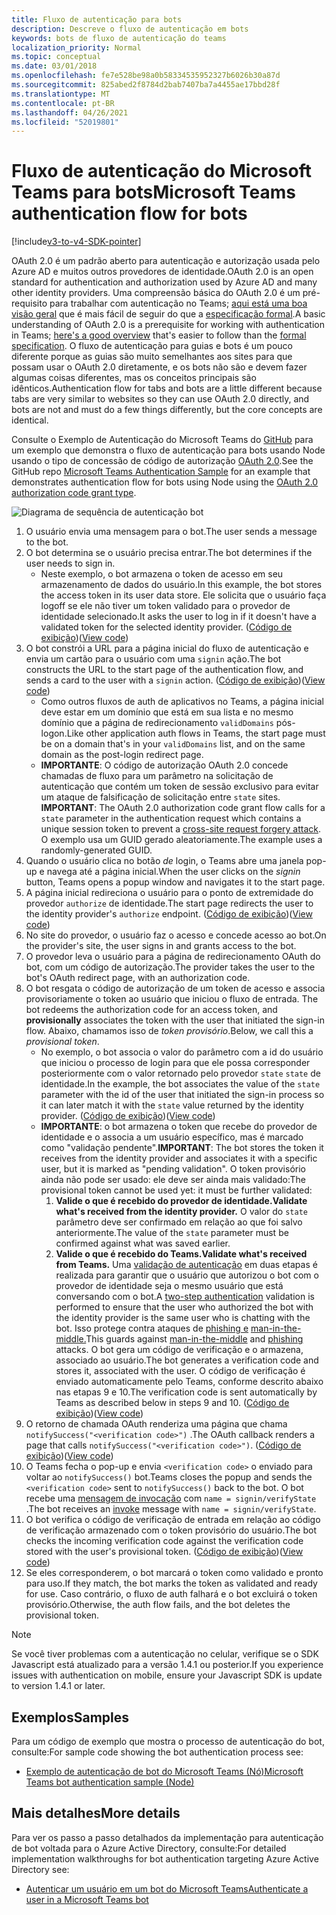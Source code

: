```yaml
---
title: Fluxo de autenticação para bots
description: Descreve o fluxo de autenticação em bots
keywords: bots de fluxo de autenticação do teams
localization_priority: Normal
ms.topic: conceptual
ms.date: 03/01/2018
ms.openlocfilehash: fe7e528be98a0b58334535952327b6026b30a87d
ms.sourcegitcommit: 825abed2f8784d2bab7407ba7a4455ae17bbd28f
ms.translationtype: MT
ms.contentlocale: pt-BR
ms.lasthandoff: 04/26/2021
ms.locfileid: "52019801"
---
```

# <a name="microsoft-teams-authentication-flow-for-bots"></a><span data-ttu-id="3b6a6-104">Fluxo de autenticação do Microsoft Teams para bots</span><span class="sxs-lookup"><span data-stu-id="3b6a6-104">Microsoft Teams authentication flow for bots</span></span>

[!include[v3-to-v4-SDK-pointer](~/includes/v3-to-v4-pointer-bots.md)]

<span data-ttu-id="3b6a6-105">OAuth 2.0 é um padrão aberto para autenticação e autorização usada pelo Azure AD e muitos outros provedores de identidade.</span><span class="sxs-lookup"><span data-stu-id="3b6a6-105">OAuth 2.0 is an open standard for authentication and authorization used by Azure AD and many other identity providers.</span></span> <span data-ttu-id="3b6a6-106">Uma compreensão básica do OAuth 2.0 é um pré-requisito para trabalhar com autenticação no Teams; [aqui está uma boa visão geral](https://aaronparecki.com/oauth-2-simplified/) que é mais fácil de seguir do que a [especificação formal](https://oauth.net/2/).</span><span class="sxs-lookup"><span data-stu-id="3b6a6-106">A basic understanding of OAuth 2.0 is a prerequisite for working with authentication in Teams; [here's a good overview](https://aaronparecki.com/oauth-2-simplified/) that's easier to follow than the [formal specification](https://oauth.net/2/).</span></span> <span data-ttu-id="3b6a6-107">O fluxo de autenticação para guias e bots é um pouco diferente porque as guias são muito semelhantes aos sites para que possam usar o OAuth 2.0 diretamente, e os bots não são e devem fazer algumas coisas diferentes, mas os conceitos principais são idênticos.</span><span class="sxs-lookup"><span data-stu-id="3b6a6-107">Authentication flow for tabs and bots are a little different because tabs are very similar to websites so they can use OAuth 2.0 directly, and bots are not and must do a few things differently, but the core concepts are identical.</span></span>

<span data-ttu-id="3b6a6-108">Consulte o Exemplo de Autenticação do Microsoft Teams do [GitHub](https://github.com/OfficeDev/microsoft-teams-sample-auth-node) para um exemplo que demonstra o fluxo de autenticação para bots usando Node usando o tipo de concessão de código de autorização [OAuth 2.0](https://oauth.net/2/grant-types/authorization-code/).</span><span class="sxs-lookup"><span data-stu-id="3b6a6-108">See the GitHub repo [Microsoft Teams Authentication Sample](https://github.com/OfficeDev/microsoft-teams-sample-auth-node) for an example that demonstrates authentication flow for bots using Node using the [OAuth 2.0 authorization code grant type](https://oauth.net/2/grant-types/authorization-code/).</span></span>

![Diagrama de sequência de autenticação bot](~/assets/images/authentication/bot_auth_sequence_diagram.png)

1. <span data-ttu-id="3b6a6-110">O usuário envia uma mensagem para o bot.</span><span class="sxs-lookup"><span data-stu-id="3b6a6-110">The user sends a message to the bot.</span></span>
2. <span data-ttu-id="3b6a6-111">O bot determina se o usuário precisa entrar.</span><span class="sxs-lookup"><span data-stu-id="3b6a6-111">The bot determines if the user needs to sign in.</span></span>
    * <span data-ttu-id="3b6a6-112">Neste exemplo, o bot armazena o token de acesso em seu armazenamento de dados do usuário.</span><span class="sxs-lookup"><span data-stu-id="3b6a6-112">In this example, the bot stores the access token in its user data store.</span></span> <span data-ttu-id="3b6a6-113">Ele solicita que o usuário faça logoff se ele não tiver um token validado para o provedor de identidade selecionado.</span><span class="sxs-lookup"><span data-stu-id="3b6a6-113">It asks the user to log in if it doesn't have a validated token for the selected identity provider.</span></span> <span data-ttu-id="3b6a6-114">([Código de exibição](https://github.com/OfficeDev/microsoft-teams-sample-auth-node/blob/469952a26d618dbf884a3be53c7d921cc580b1e2/src/utils/AuthenticationUtils.ts#L58-L76))</span><span class="sxs-lookup"><span data-stu-id="3b6a6-114">([View code](https://github.com/OfficeDev/microsoft-teams-sample-auth-node/blob/469952a26d618dbf884a3be53c7d921cc580b1e2/src/utils/AuthenticationUtils.ts#L58-L76))</span></span>
3. <span data-ttu-id="3b6a6-115">O bot constrói a URL para a página inicial do fluxo de autenticação e envia um cartão para o usuário com uma `signin` ação.</span><span class="sxs-lookup"><span data-stu-id="3b6a6-115">The bot constructs the URL to the start page of the authentication flow, and sends a card to the user with a `signin` action.</span></span> <span data-ttu-id="3b6a6-116">([Código de exibição](https://github.com/OfficeDev/microsoft-teams-sample-auth-node/blob/469952a26d618dbf884a3be53c7d921cc580b1e2/src/dialogs/BaseIdentityDialog.ts#L160-L190))</span><span class="sxs-lookup"><span data-stu-id="3b6a6-116">([View code](https://github.com/OfficeDev/microsoft-teams-sample-auth-node/blob/469952a26d618dbf884a3be53c7d921cc580b1e2/src/dialogs/BaseIdentityDialog.ts#L160-L190))</span></span>
    * <span data-ttu-id="3b6a6-117">Como outros fluxos de auth de aplicativos no Teams, a página inicial deve estar em um domínio que está em sua lista e no mesmo domínio que a página de redirecionamento `validDomains` pós-logon.</span><span class="sxs-lookup"><span data-stu-id="3b6a6-117">Like other application auth flows in Teams, the start page must be on a domain that's in your `validDomains` list, and on the same domain as the post-login redirect page.</span></span>
    * <span data-ttu-id="3b6a6-118">**IMPORTANTE**: O código de autorização OAuth 2.0 concede chamadas de fluxo para um parâmetro na solicitação de autenticação que contém um token de sessão exclusivo para evitar um ataque de falsificação de solicitação entre `state` sites. [](https://en.wikipedia.org/wiki/Cross-site_request_forgery)</span><span class="sxs-lookup"><span data-stu-id="3b6a6-118">**IMPORTANT**: The OAuth 2.0 authorization code grant flow calls for a `state` parameter in the authentication request which contains a unique session token to prevent a [cross-site request forgery attack](https://en.wikipedia.org/wiki/Cross-site_request_forgery).</span></span> <span data-ttu-id="3b6a6-119">O exemplo usa um GUID gerado aleatoriamente.</span><span class="sxs-lookup"><span data-stu-id="3b6a6-119">The example uses a randomly-generated GUID.</span></span>
4. <span data-ttu-id="3b6a6-120">Quando o usuário clica no botão *de* login, o Teams abre uma janela pop-up e navega até a página inicial.</span><span class="sxs-lookup"><span data-stu-id="3b6a6-120">When the user clicks on the *signin* button, Teams opens a popup window and navigates it to the start page.</span></span>
5. <span data-ttu-id="3b6a6-121">A página inicial redireciona o usuário para o ponto de extremidade do provedor `authorize` de identidade.</span><span class="sxs-lookup"><span data-stu-id="3b6a6-121">The start page redirects the user to the identity provider's `authorize` endpoint.</span></span> <span data-ttu-id="3b6a6-122">([Código de exibição](https://github.com/OfficeDev/microsoft-teams-sample-auth-node/blob/469952a26d618dbf884a3be53c7d921cc580b1e2/public/html/auth-start.html#L51-L56))</span><span class="sxs-lookup"><span data-stu-id="3b6a6-122">([View code](https://github.com/OfficeDev/microsoft-teams-sample-auth-node/blob/469952a26d618dbf884a3be53c7d921cc580b1e2/public/html/auth-start.html#L51-L56))</span></span>
6. <span data-ttu-id="3b6a6-123">No site do provedor, o usuário faz o acesso e concede acesso ao bot.</span><span class="sxs-lookup"><span data-stu-id="3b6a6-123">On the provider's site, the user signs in and grants access to the bot.</span></span>
7. <span data-ttu-id="3b6a6-124">O provedor leva o usuário para a página de redirecionamento OAuth do bot, com um código de autorização.</span><span class="sxs-lookup"><span data-stu-id="3b6a6-124">The provider takes the user to the bot's OAuth redirect page, with an authorization code.</span></span>
8. <span data-ttu-id="3b6a6-125">O bot resgata o código de autorização de um token de acesso e associa provisoriamente o token ao usuário que iniciou o fluxo de entrada. </span><span class="sxs-lookup"><span data-stu-id="3b6a6-125">The bot redeems the authorization code for an access token, and **provisionally** associates the token with the user that initiated the sign-in flow.</span></span> <span data-ttu-id="3b6a6-126">Abaixo, chamamos isso de *token provisório*.</span><span class="sxs-lookup"><span data-stu-id="3b6a6-126">Below, we call this a *provisional token*.</span></span>
    * <span data-ttu-id="3b6a6-127">No exemplo, o bot associa o valor do parâmetro com a id do usuário que iniciou o processo de login para que ele possa corresponder posteriormente com o valor retornado pelo provedor `state` `state` de identidade.</span><span class="sxs-lookup"><span data-stu-id="3b6a6-127">In the example, the bot associates the value of the `state` parameter with the id of the user that initiated the sign-in process so it can later match it with the `state` value returned by the identity provider.</span></span> <span data-ttu-id="3b6a6-128">([Código de exibição](https://github.com/OfficeDev/microsoft-teams-sample-auth-node/blob/469952a26d618dbf884a3be53c7d921cc580b1e2/src/AuthBot.ts#L70-L99))</span><span class="sxs-lookup"><span data-stu-id="3b6a6-128">([View code](https://github.com/OfficeDev/microsoft-teams-sample-auth-node/blob/469952a26d618dbf884a3be53c7d921cc580b1e2/src/AuthBot.ts#L70-L99))</span></span>
    * <span data-ttu-id="3b6a6-129">**IMPORTANTE**: o bot armazena o token que recebe do provedor de identidade e o associa a um usuário específico, mas é marcado como "validação pendente".</span><span class="sxs-lookup"><span data-stu-id="3b6a6-129">**IMPORTANT**: The bot stores the token it receives from the identity provider and associates it with a specific user, but it is marked as "pending validation".</span></span> <span data-ttu-id="3b6a6-130">O token provisório ainda não pode ser usado: ele deve ser ainda mais validado:</span><span class="sxs-lookup"><span data-stu-id="3b6a6-130">The provisional token cannot be used yet: it must be further validated:</span></span> 
      1. <span data-ttu-id="3b6a6-131">**Valide o que é recebido do provedor de identidade.**</span><span class="sxs-lookup"><span data-stu-id="3b6a6-131">**Validate what's received from the identity provider.**</span></span> <span data-ttu-id="3b6a6-132">O valor do `state` parâmetro deve ser confirmado em relação ao que foi salvo anteriormente.</span><span class="sxs-lookup"><span data-stu-id="3b6a6-132">The value of the `state` parameter must be confirmed against what was saved earlier.</span></span> 
      1. <span data-ttu-id="3b6a6-133">**Valide o que é recebido do Teams.**</span><span class="sxs-lookup"><span data-stu-id="3b6a6-133">**Validate what's received from Teams.**</span></span> <span data-ttu-id="3b6a6-134">Uma [validação de autenticação](https://en.wikipedia.org/wiki/Man-in-the-middle_attack) em duas etapas é realizada para garantir que o usuário que autorizou o bot com o provedor de identidade seja o mesmo usuário que está conversando com o bot.</span><span class="sxs-lookup"><span data-stu-id="3b6a6-134">A [two-step authentication](https://en.wikipedia.org/wiki/Man-in-the-middle_attack) validation is performed to ensure that the user who authorized the bot with the identity provider is the same user who is chatting with the bot.</span></span> <span data-ttu-id="3b6a6-135">Isso protege contra ataques de [phishing e](https://en.wikipedia.org/wiki/Phishing) [man-in-the-middle.](https://en.wikipedia.org/wiki/Man-in-the-middle_attack)</span><span class="sxs-lookup"><span data-stu-id="3b6a6-135">This guards against [man-in-the-middle](https://en.wikipedia.org/wiki/Man-in-the-middle_attack) and [phishing](https://en.wikipedia.org/wiki/Phishing) attacks.</span></span> <span data-ttu-id="3b6a6-136">O bot gera um código de verificação e o armazena, associado ao usuário.</span><span class="sxs-lookup"><span data-stu-id="3b6a6-136">The bot generates a verification code and stores it, associated with the user.</span></span> <span data-ttu-id="3b6a6-137">O código de verificação é enviado automaticamente pelo Teams, conforme descrito abaixo nas etapas 9 e 10.</span><span class="sxs-lookup"><span data-stu-id="3b6a6-137">The verification code is sent automatically by Teams as described below in steps 9 and 10.</span></span> <span data-ttu-id="3b6a6-138">([Código de exibição](https://github.com/OfficeDev/microsoft-teams-sample-auth-node/blob/469952a26d618dbf884a3be53c7d921cc580b1e2/src/AuthBot.ts#L100-L113))</span><span class="sxs-lookup"><span data-stu-id="3b6a6-138">([View code](https://github.com/OfficeDev/microsoft-teams-sample-auth-node/blob/469952a26d618dbf884a3be53c7d921cc580b1e2/src/AuthBot.ts#L100-L113))</span></span>
9. <span data-ttu-id="3b6a6-139">O retorno de chamada OAuth renderiza uma página que chama `notifySuccess("<verification code>")` .</span><span class="sxs-lookup"><span data-stu-id="3b6a6-139">The OAuth callback renders a page that calls `notifySuccess("<verification code>")`.</span></span> <span data-ttu-id="3b6a6-140">([Código de exibição](https://github.com/OfficeDev/microsoft-teams-sample-auth-node/blob/master/src/views/oauth-callback-success.hbs))</span><span class="sxs-lookup"><span data-stu-id="3b6a6-140">([View code](https://github.com/OfficeDev/microsoft-teams-sample-auth-node/blob/master/src/views/oauth-callback-success.hbs))</span></span>
10. <span data-ttu-id="3b6a6-141">O Teams fecha o pop-up e envia `<verification code>` o enviado para voltar ao `notifySuccess()` bot.</span><span class="sxs-lookup"><span data-stu-id="3b6a6-141">Teams closes the popup and sends the `<verification code>` sent to `notifySuccess()` back to the bot.</span></span> <span data-ttu-id="3b6a6-142">O bot recebe uma [mensagem de invocação](/bot-framework/dotnet/bot-builder-dotnet-activities#invoke) com `name = signin/verifyState` .</span><span class="sxs-lookup"><span data-stu-id="3b6a6-142">The bot receives an [invoke](/bot-framework/dotnet/bot-builder-dotnet-activities#invoke) message with `name = signin/verifyState`.</span></span>
11. <span data-ttu-id="3b6a6-143">O bot verifica o código de verificação de entrada em relação ao código de verificação armazenado com o token provisório do usuário.</span><span class="sxs-lookup"><span data-stu-id="3b6a6-143">The bot checks the incoming verification code against the verification code stored with the user's provisional token.</span></span> <span data-ttu-id="3b6a6-144">([Código de exibição](https://github.com/OfficeDev/microsoft-teams-sample-auth-node/blob/469952a26d618dbf884a3be53c7d921cc580b1e2/src/dialogs/BaseIdentityDialog.ts#L127-L140))</span><span class="sxs-lookup"><span data-stu-id="3b6a6-144">([View code](https://github.com/OfficeDev/microsoft-teams-sample-auth-node/blob/469952a26d618dbf884a3be53c7d921cc580b1e2/src/dialogs/BaseIdentityDialog.ts#L127-L140))</span></span>
12. <span data-ttu-id="3b6a6-145">Se eles corresponderem, o bot marcará o token como validado e pronto para uso.</span><span class="sxs-lookup"><span data-stu-id="3b6a6-145">If they match, the bot marks the token as validated and ready for use.</span></span> <span data-ttu-id="3b6a6-146">Caso contrário, o fluxo de auth falhará e o bot excluirá o token provisório.</span><span class="sxs-lookup"><span data-stu-id="3b6a6-146">Otherwise, the auth flow fails, and the bot deletes the provisional token.</span></span>

> [!Note]
> <span data-ttu-id="3b6a6-147">Se você tiver problemas com a autenticação no celular, verifique se o SDK Javascript está atualizado para a versão 1.4.1 ou posterior.</span><span class="sxs-lookup"><span data-stu-id="3b6a6-147">If you experience issues with authentication on mobile, ensure your Javascript SDK is update to version 1.4.1 or later.</span></span>

## <a name="samples"></a><span data-ttu-id="3b6a6-148">Exemplos</span><span class="sxs-lookup"><span data-stu-id="3b6a6-148">Samples</span></span>

<span data-ttu-id="3b6a6-149">Para um código de exemplo que mostra o processo de autenticação do bot, consulte:</span><span class="sxs-lookup"><span data-stu-id="3b6a6-149">For sample code showing the bot authentication process see:</span></span>

* [<span data-ttu-id="3b6a6-150">Exemplo de autenticação de bot do Microsoft Teams (Nó)</span><span class="sxs-lookup"><span data-stu-id="3b6a6-150">Microsoft Teams bot authentication sample (Node)</span></span>](https://github.com/OfficeDev/microsoft-teams-sample-auth-node)

## <a name="more-details"></a><span data-ttu-id="3b6a6-151">Mais detalhes</span><span class="sxs-lookup"><span data-stu-id="3b6a6-151">More details</span></span>

<span data-ttu-id="3b6a6-152">Para ver os passo a passo detalhados da implementação para autenticação de bot voltada para o Azure Active Directory, consulte:</span><span class="sxs-lookup"><span data-stu-id="3b6a6-152">For detailed implementation walkthroughs for bot authentication targeting Azure Active Directory see:</span></span>

* [<span data-ttu-id="3b6a6-153">Autenticar um usuário em um bot do Microsoft Teams</span><span class="sxs-lookup"><span data-stu-id="3b6a6-153">Authenticate a user in a Microsoft Teams bot</span></span>](~/resources/bot-v3/bot-authentication/auth-bot-AAD.md)
